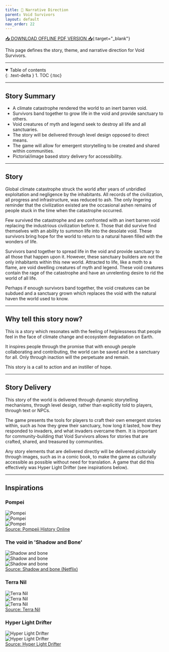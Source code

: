 ```yaml
---
title: 📖 Narrative Direction
parent: Void Survivors
layout: default
nav_order: 22
---
```


[📥 DOWNLOAD OFFLINE PDF VERSION 📥](https://drive.google.com/file/d/1j4C0GntzgvCGrO5Fe0WOHhaFmh-z5zDQ/view?usp=share_link){:target="_blank"}

This page defines the story, theme, and narrative direction for Void Survivors.

----

<details open markdown="block">
  <summary>
    Table of contents
  </summary>
  {: .text-delta }
1. TOC
{:toc}
</details>

----

## Story Summary

* A climate catastrophe rendered the world to an inert barren void.
* Survivors band together to grow life in the void and provide sanctuary to others.
* Void creatures of myth and legend seek to destroy all life and all sanctuaries.
* The story will be delivered through level design opposed to direct means.
* The game will allow for emergent storytelling to be created and shared within communities.
* Pictorial/image based story delivery for accessibility.

----

## Story

Global climate catastrophe struck the world after years of unbridled exploitation and negligence by the inhabitants. All records of the civilization, all progress and infrastructure, was reduced to ash. The only lingering reminder that the civilization existed are the occasional ashen remains of people stuck in the time when the catastrophe occurred.

Few survived the catastrophe and are confronted with an inert barren void replacing the industrious civilization before it. Those that did survive find themselves with an ability to summon life into the desolate void. These survivors bring hope for the world to return to a natural haven filled with the wonders of life.

Survivors band together to spread life in the void and provide sanctuary to all those that happen upon it. However, these sanctuary builders are not the only inhabitants within this new world. Attracted to life, like a moth to a flame, are void dwelling creatures of myth and legend. These void creatures contain the rage of the catastrophe and have an unrelenting desire to rid the world of all life.

Perhaps if enough survivors band together, the void creatures can be subdued and a sanctuary grown which replaces the void with the natural haven the world used to know.

----

## Why tell this story now?

This is a story which resonates with the feeling of helplessness that people feel in the face of climate change and ecosystem degradation on Earth. 

It inspires people through the promise that with enough people collaborating and contributing, the world can be saved and be a sanctuary for all. Only through inaction will the perpetuate and remain.

This story is a call to action and an instiller of hope.

----

## Story Delivery

This story of the world is delivered through dynamic storytelling mechanisms, through level design, rather than explicitly told to players, through text or NPCs. 

The game presents the tools for players to craft their own emergent stories within, such as how they grew their sanctuary, how long it lasted, how they responded to invaders, and what invaders overcame them. It is important for community-building that Void Survivors allows for stories that are crafted, shared, and treasured by communities.

Any story elements that are delivered directly will be delivered pictorially through images, such as in a comic book, to make the game as culturally accessible as possible without need for translation. A game that did this effectively was Hyper Light Drifter (see inspirations below).

----

## Inspirations

### Pompei

![Pompei](images/pompeii-1.avif)\
![Pompei](images/pompeii-2.jpg)\
![Pompei](images/pompeii-3.webp)\
[Source: Pompeii History Online](https://www.pompeionline.net/en/archaeological-park-of-pompeii/history-of-pompeii)


### The void in 'Shadow and Bone'

![Shadow and bone](images/shadow-and-bone-1.webp)\
![Shadow and bone](images/shadow-and-bone-2.avif)\
![Shadow and bone](images/shadow-and-bone-3.webp)\
[Source: Shadow and bone (Netflix)](https://www.netflix.com/title/80236319)

### Terra Nil

![Terra Nil](images/terra-nil-1.webp)\
![Terra Nil](images/terra-nil-2.webp)\
![Terra Nil](images/terra-nil-3.jpg)\
[Source: Terra Nil](https://store.steampowered.com/app/1593030/Terra_Nil/)

### Hyper Light Drifter

![Hyper Light Drifter](images/hyper-light-drifer-1.webp)\
![Hyper Light Drifter](images/hyper-light-drifter-2.jpg)\
[Source: Hyper Light Drifter](https://store.steampowered.com/app/257850/Hyper_Light_Drifter/)